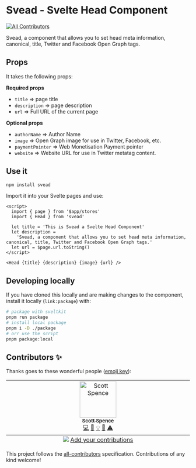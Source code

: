 # Svead - Svelte Head Component
<!-- ALL-CONTRIBUTORS-BADGE:START - Do not remove or modify this section -->
[![All Contributors](https://img.shields.io/badge/all_contributors-1-orange.svg?style=flat-square)](#contributors-)
<!-- ALL-CONTRIBUTORS-BADGE:END -->

Svead, a component that allows you to set head meta information,
canonical, title, Twitter and Facebook Open Graph tags.

## Props

It takes the following props:

**Required props**

- `title` => page title
- `description` => page description
- `url` => Full URL of the current page

**Optional props**

- `authorName` => Author Name
- `image` => Open Graph image for use in Twitter, Facebook, etc.
- `paymentPointer` => Web Monetisation Payment pointer
- `website` => Website URL for use in Twitter metatag content.

## Use it

```bash
npm install svead
```

Import it into your Svelte pages and use:

```svelte
<script>
  import { page } from '$app/stores'
  import { Head } from 'svead'

  let title = 'This is Svead a Svelte Head Component'
  let description =
    'Svead, a component that allows you to set head meta information, canonical, title, Twitter and Facebook Open Graph tags.'
  let url = $page.url.toString()
</script>

<Head {title} {description} {image} {url} />
```

## Developing locally

If you have cloned this locally and are making changes to the
component, install it locally (`link:package`) with:

```bash
# package with sveltkit
pnpm run package
# install local package
pnpm i -D ./package
# orr use the script
pnpm package:local
```

## Contributors ✨

Thanks goes to these wonderful people ([emoji key](https://allcontributors.org/docs/en/emoji-key)):

<!-- ALL-CONTRIBUTORS-LIST:START - Do not remove or modify this section -->
<!-- prettier-ignore-start -->
<!-- markdownlint-disable -->
<table>
  <tbody>
    <tr>
      <td align="center" valign="top" width="14.28%"><a href="https://scottspence.com/"><img src="https://avatars.githubusercontent.com/u/234708?v=4?s=100" width="100px;" alt="Scott Spence"/><br /><sub><b>Scott Spence</b></sub></a><br /><a href="https://github.com/spences10/svead/commits?author=spences10" title="Code">💻</a> <a href="https://github.com/spences10/svead/commits?author=spences10" title="Documentation">📖</a> <a href="#example-spences10" title="Examples">💡</a> <a href="#maintenance-spences10" title="Maintenance">🚧</a> <a href="https://github.com/spences10/svead/commits?author=spences10" title="Tests">⚠️</a></td>
    </tr>
  </tbody>
  <tfoot>
    <tr>
      <td align="center" size="13px" colspan="7">
        <img src="https://raw.githubusercontent.com/all-contributors/all-contributors-cli/1b8533af435da9854653492b1327a23a4dbd0a10/assets/logo-small.svg">
          <a href="https://all-contributors.js.org/docs/en/bot/usage">Add your contributions</a>
        </img>
      </td>
    </tr>
  </tfoot>
</table>

<!-- markdownlint-restore -->
<!-- prettier-ignore-end -->

<!-- ALL-CONTRIBUTORS-LIST:END -->

This project follows the [all-contributors](https://github.com/all-contributors/all-contributors) specification. Contributions of any kind welcome!